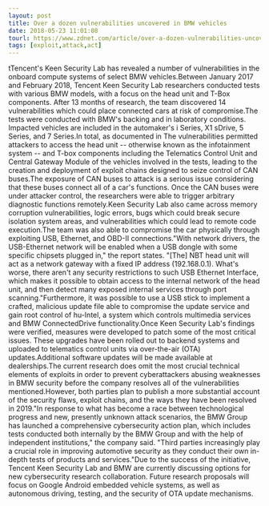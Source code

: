 ```yaml
---
layout: post
title: Over a dozen vulnerabilities uncovered in BMW vehicles
date: 2018-05-23 11:01:08
tourl: https://www.zdnet.com/article/over-a-dozen-vulnerabilities-uncovered-in-bmw-vehicles/
tags: [exploit,attack,act]
---
```

tTencent's Keen Security Lab has revealed a number of vulnerabilities in the onboard compute systems of select BMW vehicles.Between January 2017 and February 2018, Tencent Keen Security Lab researchers conducted tests with various BMW models, with a focus on the head unit and T-Box components. After 13 months of research, the team discovered 14 vulnerabilities which could place connected cars at risk of compromise.The tests were conducted with BMW's backing and in laboratory conditions. Impacted vehicles are included in the automaker's i Series, X1 sDrive, 5 Series, and 7 Series.In total, as documented in The vulnerabilities permitted attackers to access the head unit -- otherwise known as the infotainment system -- and T-box components including the Telematics Control Unit and Central Gateway Module of the vehicles involved in the tests, leading to the creation and deployment of exploit chains designed to seize control of CAN buses.The exposure of CAN buses to attack is a serious issue considering that these buses connect all of a car's functions. Once the CAN buses were under attacker control, the researchers were able to trigger arbitrary diagnostic functions remotely.Keen Security Lab also came across memory corruption vulnerabilities, logic errors, bugs which could break secure isolation system areas, and vulnerabilities which could lead to remote code execution.The team was also able to compromise the car physically through exploiting USB, Ethernet, and OBD-II connections."With network drivers, the USB-Ethernet network will be enabled when a USB dongle with some specific chipsets plugged in," the report states. "[The] NBT head unit will act as a network gateway with a fixed IP address (192.168.0.1). What's worse, there aren't any security restrictions to such USB Ethernet Interface, which makes it possible to obtain access to the internal network of the head unit, and then detect many exposed internal services through port scanning."Furthermore, it was possible to use a USB stick to implement a crafted, malicious update file able to compromise the update service and gain root control of hu-Intel, a system which controls multimedia services and BMW ConnectedDrive functionality.Once Keen Security Lab's findings were verified, measures were developed to patch some of the most critical issues. These upgrades have been rolled out to backend systems and uploaded to telematics control units via over-the-air (OTA) updates.Additional software updates will be made available at dealerships.The current research does omit the most crucial technical elements of exploits in order to prevent cyberattackers abusing weaknesses in BMW security before the company resolves all of the vulnerabilities mentioned.However, both parties plan to publish a more substantial account of the security flaws, exploit chains, and the ways they have been resolved in 2019."In response to what has become a race between technological progress and new, presently unknown attack scenarios, the BMW Group has launched a comprehensive cybersecurity action plan, which includes tests conducted both internally by the BMW Group and with the help of independent institutions," the company said. "Third parties increasingly play a crucial role in improving automotive security as they conduct their own in-depth tests of products and services."Due to the success of the initiative, Tencent Keen Security Lab and BMW are currently discussing options for new cybersecurity research collaboration. Future research proposals will focus on Google Android embedded vehicle systems, as well as autonomous driving, testing, and the security of OTA update mechanisms.